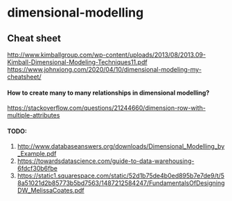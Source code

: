 # dimensional-modelling

## Cheat sheet 
http://www.kimballgroup.com/wp-content/uploads/2013/08/2013.09-Kimball-Dimensional-Modeling-Techniques11.pdf
https://www.johnxiong.com/2020/04/10/dimensional-modeling-my-cheatsheet/

#### How to create many to many relationships in dimensional modelling?
https://stackoverflow.com/questions/21244660/dimension-row-with-multiple-attributes


#### TODO:
1)  http://www.databaseanswers.org/downloads/Dimensional_Modelling_by_Example.pdf
2) https://towardsdatascience.com/guide-to-data-warehousing-6fdcf30b6fbe
3) https://static1.squarespace.com/static/52d1b75de4b0ed895b7e7de9/t/58a51021d2b85773b5bd7563/1487212584247/FundamentalsOfDesigningDW_MelissaCoates.pdf
